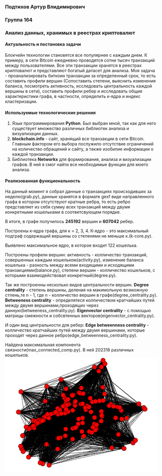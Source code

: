 ### Подтихов Артур Влидимирович
### Группа 164
### Анализ данных, хранимых в реестрах криптовалют
#### Актуальность и постановка задачи
Блокчейн технологии становятся все популярнее с каждым днем. К примеру, в сети Bitcoin ежедневно проводятся сотни тысяч транзакций между пользователями. Все эти транзакции хранятся в реестрах криптовалют и представляют богатый датасет для анализа. Моя задача - проанализировать биткоин транзакции за определенный срок, то есть составить профили вершин (Сопоставить степени, выяснить изменения баланса, посмотреть активность, исследовать центральность каждой вершины в сети), составить профили ребер и исследовать общие характеристики графа, в частности, определить к-ядра и индекс кластеризации.
#### Используемые технологические решения
1. Язык программирования <b>Python</b>. Был выбран мной, так как для него существует множество различных библиотек анализа и визуализации данных.
2. <b>blockchain.info</b> - сайт, хранящий все транзакции в сети Bitcoin. Главным фактором его выбора послужило отсутствие ограничений на количество обращений к сайту, а также изобилие информации о каждой транзакции.
3. Библиотека <b>Networkx</b> для формирования, анализа и визуализации графов. В ней я смог найти все необходимые функции для моего анализа.
#### Реализованная функциональность
На данный момент я собрал данные о транзакциях происходивших за неделю(grab.py), данные хранятся в формате gexf виде направленного графа в котором отсутствуют кратные ребра, то есть ребро представляет из себя сумму всех транзакций между двумя конкретными кошельками в соответсвующем порядке.

В итоге, в графе получилось <b>245192</b> вершин и <b>607042</b> ребер.

Построены к-ядра графа, для к = 2, 3, 4. К-ядро - это максимальный подграф содержащий вершины со степенями не меньше к.(k-core.py).

Выявлено максимальное ядро, в которое входит 122 кошелька.

Построены профили вершин: активность - колличество транзакций, совершенных каждым кошельком(activity.py), изменение баланса кошелька - разность между всеми входящими и исходящими транзакциями(balance.py), степени вершин - колличество кошельков, с которыми взаимодействовал конкретный(degree.py).

Так же построенны несколько видов центральности вершин. <b>Degree centrality</b> - степень вершины, деленая на макимольную возможную стпень,те n - 1, где n - колличество вершин в графе(degree_centrality.py). <b>Betweeness centrality</b> - определятеся колличеством кратчайших путей между двумя вершинами,проходящих через данную(betweeness_centrality.py). <b>Eigenvector centrality</b> - с помощью матрицы смежности и собсвтенных векторов(eigenvector_centrality.py).

И один вид центральности для ребер: <b>Edge betweenness centrality</b> -  колличество кратчайших путей между двумя вершинами, которые проходят через данное ребро(edge_betweenness_centrality.py).

Найдена максимальная компонента связности(max_connected_comp.py). В ней 202318 различных кошельков.
<img src="Image001.tif">
